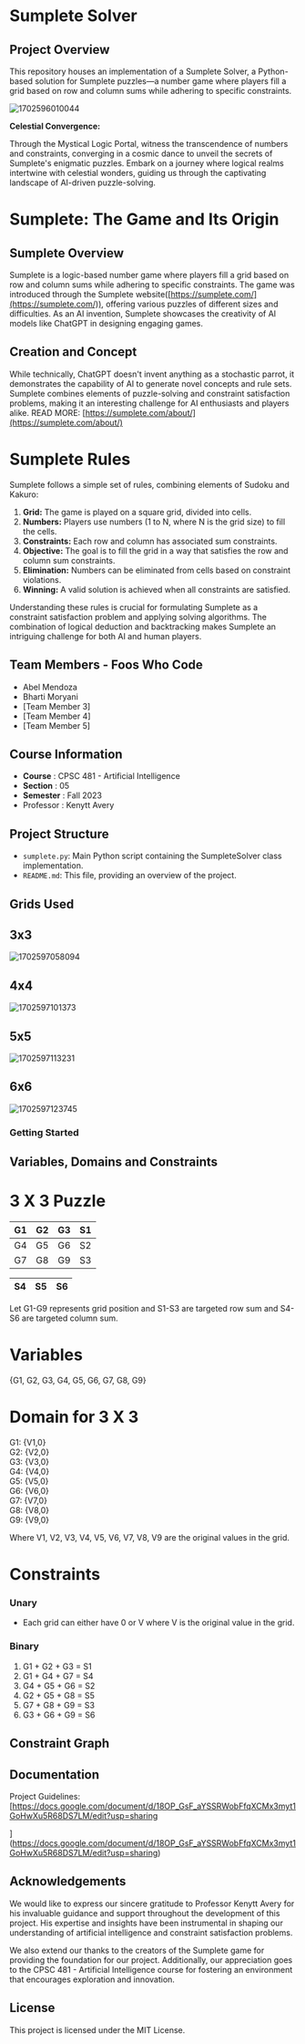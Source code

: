 # Sumplete Solver

## Project Overview

This repository houses an implementation of a Sumplete Solver, a Python-based solution for Sumplete puzzles—a number game where players fill a grid based on row and column sums while adhering to specific constraints.

![1702596010044](image/README/1702596010044.png)

**Celestial Convergence:**

Through the Mystical Logic Portal, witness the transcendence of numbers and constraints, converging in a cosmic dance to unveil the secrets of Sumplete's enigmatic puzzles. Embark on a journey where logical realms intertwine with celestial wonders, guiding us through the captivating landscape of AI-driven puzzle-solving.

# Sumplete: The Game and Its Origin

## Sumplete Overview

Sumplete is a logic-based number game where players fill a grid based on row and column sums while adhering to specific constraints. The game was introduced through the Sumplete website([https://sumplete.com/](https://sumplete.com/)), offering various puzzles of different sizes and difficulties. As an AI invention, Sumplete showcases the creativity of AI models like ChatGPT in designing engaging games.

## Creation and Concept

While technically, ChatGPT doesn't invent anything as a stochastic parrot, it demonstrates the capability of AI to generate novel concepts and rule sets. Sumplete combines elements of puzzle-solving and constraint satisfaction problems, making it an interesting challenge for AI enthusiasts and players alike.
READ MORE: [https://sumplete.com/about/](https://sumplete.com/about/)

# Sumplete Rules

Sumplete follows a simple set of rules, combining elements of Sudoku and Kakuro:

1. **Grid:** The game is played on a square grid, divided into cells.
2. **Numbers:** Players use numbers (1 to N, where N is the grid size) to fill the cells.
3. **Constraints:** Each row and column has associated sum constraints.
4. **Objective:** The goal is to fill the grid in a way that satisfies the row and column sum constraints.
5. **Elimination:** Numbers can be eliminated from cells based on constraint violations.
6. **Winning:** A valid solution is achieved when all constraints are satisfied.

Understanding these rules is crucial for formulating Sumplete as a constraint satisfaction problem and applying solving algorithms. The combination of logical deduction and backtracking makes Sumplete an intriguing challenge for both AI and human players.



## Team Members - Foos Who Code

* Abel Mendoza
* Bharti Moryani
* [Team Member 3]
* [Team Member 4]
* [Team Member 5]

## Course Information

* **Course** : CPSC 481 - Artificial Intelligence
* **Section** : 05
* **Semester** : Fall 2023
* Professor : Kenytt Avery

## Project Structure

* `sumplete.py`: Main Python script containing the SumpleteSolver class implementation.
* `README.md`: This file, providing an overview of the project.


## Grids Used

## 3x3
![1702597058094](image/README/1702597058094.png)

## 4x4
![1702597101373](image/README/1702597101373.png)
## 5x5

![1702597113231](image/README/1702597113231.png)

## 6x6

![1702597123745](image/README/1702597123745.png)



### Getting Started
## Variables, Domains and Constraints

# 3 X 3 Puzzle

| G1 | G2 | G3 | S1 |
|----|----|----|----|
| G4 | G5 | G6 | S2 |
| G7 | G8 | G9 | S3 |

| S4 | S5 | S6 |
|----|----|----|

Let G1-G9 represents grid position and S1-S3 are targeted row sum and S4-S6 are targeted column sum.

# Variables
 {G1, G2, G3, G4, G5, G6, G7, G8, G9}

# Domain for 3 X 3
G1: {V1,0}  
G2: {V2,0}  
G3: {V3,0}  
G4: {V4,0}  
G5: {V5,0}  
G6: {V6,0}  
G7: {V7,0}  
G8: {V8,0}  
G9: {V9,0}

Where V1, V2, V3, V4, V5, V6, V7, V8, V9 are the original values in the grid.

# Constraints

### Unary
- Each grid can either have 0 or V where V is the original value in the grid.
### Binary

1. G1 + G2 + G3 = S1
2. G1 + G4 + G7 = S4
3. G4 + G5 + G6 = S2
4. G2 + G5 + G8 = S5
5. G7 + G8 + G9 = S3
6. G3 + G6 + G9 = S6

## Constraint Graph




## Documentation

Project Guidelines: [https://docs.google.com/document/d/18OP_GsF_aYSSRWobFfqXCMx3myt1GoHwXu5R68DS7LM/edit?usp=sharing

](https://docs.google.com/document/d/18OP_GsF_aYSSRWobFfqXCMx3myt1GoHwXu5R68DS7LM/edit?usp=sharing)

## Acknowledgements

We would like to express our sincere gratitude to Professor Kenytt Avery for his invaluable guidance and support throughout the development of this project. His expertise and insights have been instrumental in shaping our understanding of artificial intelligence and constraint satisfaction problems.

We also extend our thanks to the creators of the Sumplete game for providing the foundation for our project. Additionally, our appreciation goes to the CPSC 481 - Artificial Intelligence course for fostering an environment that encourages exploration and innovation.


## License

This project is licensed under the MIT License.
